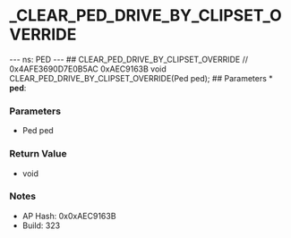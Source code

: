 # _CLEAR_PED_DRIVE_BY_CLIPSET_OVERRIDE

--- ns: PED --- ## CLEAR_PED_DRIVE_BY_CLIPSET_OVERRIDE  // 0x4AFE3690D7E0B5AC 0xAEC9163B void CLEAR_PED_DRIVE_BY_CLIPSET_OVERRIDE(Ped ped);   ## Parameters * **ped**:

### Parameters
* Ped ped

### Return Value
* void

### Notes
* AP Hash: 0x0xAEC9163B
* Build: 323

